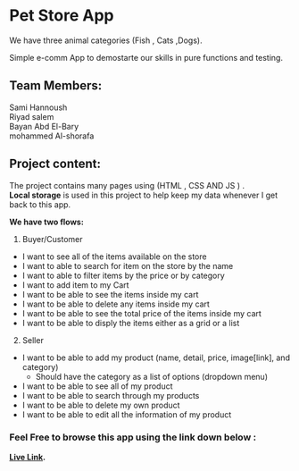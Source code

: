 # Pet Store App

We have three animal categories (Fish , Cats ,Dogs).

Simple e-comm App to demostarte our skills in pure functions and testing.

## Team Members:
  Sami Hannoush<br>
  Riyad salem<br>
  Bayan Abd El-Bary  <br>
  mohammed Al-shorafa  <br>
  
  
## Project content:
The project contains many pages using (HTML , CSS AND JS ) .<br>
**Local storage** is used in this project to help keep my data whenever I get back to this app.




**We have two flows:**
1. Buyer/Customer

* I want to see all of the items available on the store
* I want to able to search for item on the store by the name 
* I want to able to filter items by the price or by category
* I want to add item to my Cart
* I want to be able to see the items inside my cart
* I want to be able to delete any items inside my cart
* I want to be able to see the total price of the items inside my cart
* I want to be able to disply the items either as a grid or a list
 
2. Seller
* I want to be able to add my product (name, detail, price, image[link], and category)
  * Should have the category as a list of options (dropdown menu)
* I want to be able to see all of my product
* I want to be able to search through my products
* I want to be able to delete my own product
* I want to be able to edit all the information of my product




### Feel Free to browse this app using the link down below :
**[Live Link](https://ca-g12.github.io/Team7-/).**
